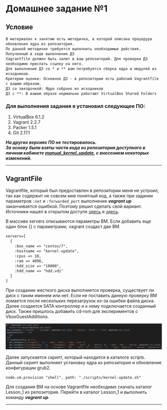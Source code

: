 # Домашнее задание №1
## Условие
    В материалах к занятию есть методичка, в которой описана процедура обновления ядра из репозитория. 
    По данной методичке требуется выполнить необходимые действия. Полученный в ходе выполнения ДЗ 
    Vagrantfile должен быть залит в ваш репозиторий. Для проверки ДЗ необходимо прислать ссылку на него.
    Для выполнения ДЗ со * и ** вам потребуется сборка ядра и модулей из исходников.
    Критерии оценки: Основное ДЗ - в репозитории есть рабочий Vagrantfile с вашим образом.
    ДЗ со звездочкой: Ядро собрано из исходников
    ДЗ с **: В вашем образе нормально работают VirtualBox Shared Folders
    
### Для выполнения задания я установил следующее ПО:
1.  VirtualBox 6.1.2
2.  Vagrant 2.2.7
3.  Packer 1.5.1
4.  Git 2.17.1

***На других версиях ПО не тестировалось.***<br/>
***За основу были взяты части кода из репозитория доступного в личном кабинете [manual_kernel_update](https://github.com/dmitry-lyutenko/manual_kernel_update), с внесением некоторых изменений.***

***

## VagrantFile
Vagrantfile, который был предоставлен в репозитории меня не устроил, так как содержит не совсем мне понятный код,
а также при задании параметров `:net` и `:forwarded_port` выполнение ***vagrant up*** заканчивается ошибкой.
Поэтому решил сделать свой вариант. Источники нашел в открытом доступе [здесь](http://sysadm.pp.ua/linux/sistemy-virtualizacii/vagrantfile.html) и [здесь](https://github.com/erlong15/otus-linux/blob/master/Vagrantfile).

В массиве servers описываются параметры ВМ. Если добавить еще один блок {} с параметрами, vagrant создаст две ВМ.

    servers=[
      {
        :box_name => "centos/7",
        :hostname => "kernel-update",
        :cpus => 10,
        :ram => 4096,
        :hdd_size => "10000",
        :hdd_name => "hdd.vdi"
      }
    ]
    
При создании жесткого диска выполняется проверка, существует ли диск с таким именем или нет. Если не поставить данную проверку ВМ ломается после нескольких перезагрузок из-за ошибки файла диска. Далее создается SATA контроллер и к нему подключается созданный диск. Также пришлось добавить cd-rom для экспериментов с VboxGuestAdditions.

![screen vagrant](https://github.com/parshyn-dima/screens/blob/master/lesson01/screen-vagrant.png)

Далее запускается скрипт, который находится в каталоге scripts. Данный скрипт выполняет установку ядра из репозитория и обновление конфигурации grub2.

    node.vm.provision "shell", path: "./scripts/kernel-update.sh"

Для создания ВМ на основе Vagrantfile необходимо скачать каталог Lesson_1 из репозитория. Перейти в каталог Lesson_1 и выполнить команду ***vagrant up***.

***
